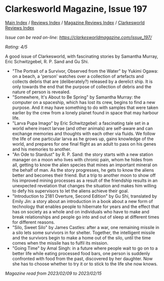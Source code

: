 # Clarkesworld Magazine, Issue 197

[Main Index](../../../README.md) / [Reviews Index](../../README.md) / [Magazine Reviews Index](../README.md) / [Clarkesworld Reviews Index](README.md)

*Issue can be read on-line: <https://clarkesworldmagazine.com/issue_197/>*

*Rating: 4/5*

A good issue of Clarkesworld, with fascinating stories by Samantha Murray, Eric Schwitzgebel, R. P. Sand and Gu Shi.

- "The Portrait of a Survivor, Observed from the Water" by Yukimi Ogawa: on a beach, a 'person' watches over a collection of artefacts and collects debris that are (deliberately?) released by a derelict ship. It is only towards the end that the purpose of collection of debris and the nature of person is revealed.
- "Somewhere, It's About to Be Spring" by Samantha Murray: the computer on a spaceship, which has lost its crew, begins to find a new purpose. And it may have something to do with samples that were taken earlier by the crew from a lonely planet found in space that may harbour life.
- "Larva Pupa Imago" by Eric Schwitzgebel: a fascinating tale set in a world where insect larvae (and other animals) are self-aware and can exchange memories and thoughts with each other via fluids. We follow the life of one particular larva as he grows up, gains knowledge of the world, and prepares for one final flight as an adult to pass on his genes and his memories to another.
- "An Ode to Stardust" by R. P. Sand: the story starts with a new station manager on a moon who lives with chronic pain, whom he hides from all,  getting to know the alien species that mines an important mineral on the behalf of man. As the story progresses, he gets to know the aliens better and becomes their friend. But a trip to another moon to show off his improved mining processes as a result of the friendship results in an unexpected revelation that changes the situation and makes him willing to defy his supervisors to let the aliens achieve their goal.
- "Introduction to 2181 Overture, Second Edition" by Gu Shi, translated by Emily Jin: a story about an introduction in a book about a new form of technology that enables people to hibernate for years and the effect that has on society as a whole and on individuals who have to make and break relationships and people go into and out of sleep at different times for different reasons.
- "Silo, Sweet Silo" by James Castles: after a war, one remaining missile in a silo lets some survivors in for shelter. Together, the intelligent missile and the survivors begin to make a home out of the silo, until the time comes when the missile has to fulfil its mission.
- "Going Time" by Amal Singh: in a future where people wait to go on to a better life while eating processed food bars, one person is suddenly confronted with food from the past, discovered by her daughter. Now she has to choose whether to try it or to stick to the life she now knows.

*Magazine read from 2023/02/09 to 2023/02/15*
